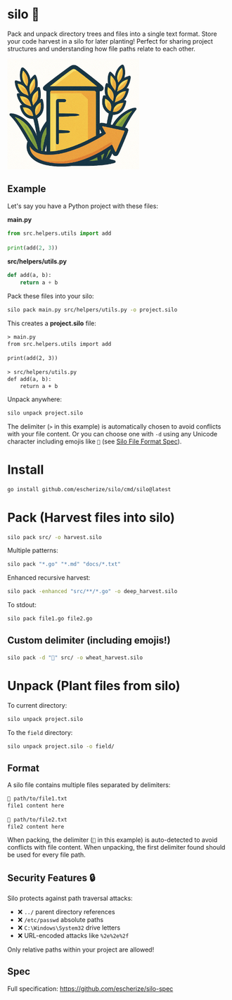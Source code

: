 # silo 🌾

Pack and unpack directory trees and files into a single text format. Store your code harvest in a silo for later planting! Perfect for sharing project structures and understanding how file paths relate to each other.

<img src="assets/silo.png" alt="silo" width="300">

## Example

Let's say you have a Python project with these files:

**main.py**
```python
from src.helpers.utils import add

print(add(2, 3))
```

**src/helpers/utils.py**
```python
def add(a, b):
    return a + b
```

Pack these files into your silo:
```bash
silo pack main.py src/helpers/utils.py -o project.silo
```

This creates a **project.silo** file:
```
> main.py
from src.helpers.utils import add

print(add(2, 3))

> src/helpers/utils.py
def add(a, b):
    return a + b
```

Unpack anywhere:
```bash
silo unpack project.silo
```

The delimiter (`>` in this example) is automatically chosen to avoid conflicts with your file content. Or you can choose one with `-d` using any Unicode character including emojis like `🌾` (see [Silo File Format Spec](https://github.com/escherize/silo_spec)).

# Install

```bash
go install github.com/escherize/silo/cmd/silo@latest
```

# Pack (Harvest files into silo)

```bash
silo pack src/ -o harvest.silo
```

Multiple patterns:
```bash
silo pack "*.go" "*.md" "docs/*.txt"
```

Enhanced recursive harvest:
```bash
silo pack -enhanced "src/**/*.go" -o deep_harvest.silo
```

To stdout:
``` bash
silo pack file1.go file2.go
```

## Custom delimiter (including emojis!)

```bash
silo pack -d "🌾" src/ -o wheat_harvest.silo
```

# Unpack (Plant files from silo)

To current directory:
```bash
silo unpack project.silo
```

To the `field` directory:
```bash
silo unpack project.silo -o field/
```

## Format

A silo file contains multiple files separated by delimiters:
```
🌾 path/to/file1.txt
file1 content here

🌾 path/to/file2.txt
file2 content here
```

When packing, the delimiter (`🌾` in this example) is auto-detected to avoid conflicts with file content. When unpacking, the first delimiter found should be used for every file path.

## Security Features 🔒

Silo protects against path traversal attacks:
- ❌ `../` parent directory references 
- ❌ `/etc/passwd` absolute paths
- ❌ `C:\Windows\System32` drive letters
- ❌ URL-encoded attacks like `%2e%2e%2f`

Only relative paths within your project are allowed!

## Spec

Full specification: https://github.com/escherize/silo-spec
